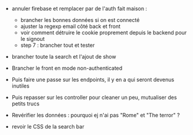 -   annuler firebase et remplacer par de l'auth fait maison :

    -   brancher les bonnes données si on est connecté
    -   ajuster la regexp email côté back et front
    -   voir comment détruire le cookie proprement depuis le backend pour le signout
    -   step 7 : brancher tout et tester

-   brancher toute la search et l'ajout de show
-   Brancher le front en mode non-authenticated
-   Puis faire une passe sur les endpoints, il y en a qui seront devenus inutiles
-   Puis repasser sur les controller pour cleaner un peu, mutualiser des petits trucs
-   Revérifier les données : pourquoi ej n'ai pas "Rome" et "The terror" ?
-   revoir le CSS de la search bar
